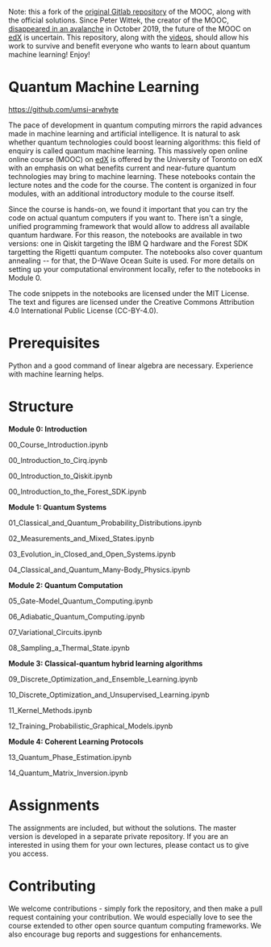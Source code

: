 Note: this a fork of the [original Gitlab repository](https://gitlab.com/qosf/qml-mooc) of the MOOC, along with the official solutions. Since Peter Wittek, the creator of the MOOC, [disappeared in an avalanche](https://www.cbc.ca/news/canada/toronto/peter-wittek-trisul-rescue-1.5305924) in October 2019, the future of the MOOC on [edX](https://www.edx.org/course/quantum-machine-learning) is uncertain. This repository, along with the [videos](https://www.youtube.com/watch?v=QtWCmO_KIlg&list=PLmRxgFnCIhaMgvot-Xuym_hn69lmzIokg), should allow his work to survive and benefit everyone who wants to learn about quantum machine learning! Enjoy!

# Quantum Machine Learning

https://github.com/umsi-arwhyte


The pace of development in quantum computing mirrors the rapid advances made in machine learning and artificial intelligence. It is natural to ask whether quantum technologies could boost learning algorithms: this field of enquiry is called quantum machine learning. This massively open online online course (MOOC) on [edX](https://www.edx.org/course/quantum-machine-learning) is offered by the University of Toronto on edX with an emphasis on what benefits current and near-future quantum technologies may bring to machine learning. These notebooks contain the lecture notes and the code for the course. The content is organized in four modules, with an additional introductory module to the course itself.

Since the course is hands-on, we found it important that you can try the code on actual quantum computers if you want to. There isn't a single, unified programming framework that would allow to address all available quantum hardware. For this reason, the notebooks are available in two versions: one in Qiskit targeting the IBM Q hardware and the Forest SDK targetting the Rigetti quantum computer. The notebooks also cover quantum annealing -- for that, the D-Wave Ocean Suite is used. For more details on setting up your computational environment locally, refer to the notebooks in Module 0.

The code snippets in the notebooks are licensed under the MIT License. The text and figures are licensed under the Creative Commons Attribution 4.0 International Public License (CC-BY-4.0).

# Prerequisites

Python and a good command of linear algebra are necessary. Experience with machine learning helps.

# Structure

**Module 0: Introduction**

00_Course_Introduction.ipynb

00_Introduction_to_Cirq.ipynb

00_Introduction_to_Qiskit.ipynb

00_Introduction_to_the_Forest_SDK.ipynb

**Module 1: Quantum Systems**

01_Classical_and_Quantum_Probability_Distributions.ipynb

02_Measurements_and_Mixed_States.ipynb

03_Evolution_in_Closed_and_Open_Systems.ipynb

04_Classical_and_Quantum_Many-Body_Physics.ipynb

**Module 2: Quantum Computation**

05_Gate-Model_Quantum_Computing.ipynb

06_Adiabatic_Quantum_Computing.ipynb

07_Variational_Circuits.ipynb

08_Sampling_a_Thermal_State.ipynb

**Module 3: Classical-quantum hybrid learning algorithms**

09_Discrete_Optimization_and_Ensemble_Learning.ipynb

10_Discrete_Optimization_and_Unsupervised_Learning.ipynb

11_Kernel_Methods.ipynb

12_Training_Probabilistic_Graphical_Models.ipynb

**Module 4: Coherent Learning Protocols**

13_Quantum_Phase_Estimation.ipynb

14_Quantum_Matrix_Inversion.ipynb

# Assignments

The assignments are included, but without the solutions. The master version is developed in a separate private repository. If you are an interested in using them for your own lectures, please contact us to give you access.

# Contributing

We welcome contributions - simply fork the repository, and then make a pull request containing your contribution. We would especially love to see the course extended to other open source quantum computing frameworks. We also encourage bug reports and suggestions for enhancements.
